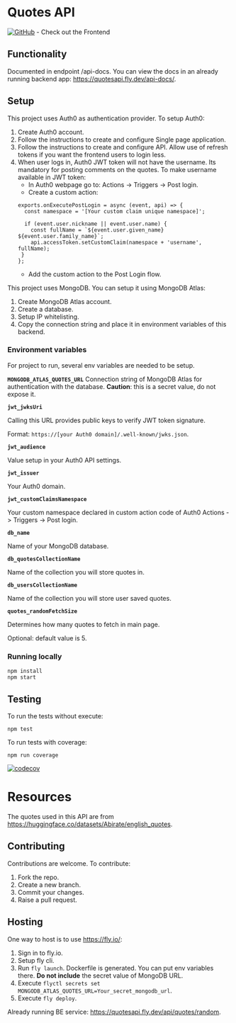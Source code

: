 # Quotes API

[![GitHub](https://img.shields.io/badge/GitHub-EvalVis/QuotesFE-black?style=flat&logo=github)](https://github.com/EvalVis/QuotesFE) - Check out the Frontend

## Functionality
Documented in endpoint /api-docs. You can view the docs in an already running backend app: https://quotesapi.fly.dev/api-docs/.

## Setup
This project uses Auth0 as authentication provider. To setup Auth0:
1. Create Auth0 account.
2. Follow the instructions to create and configure Single page application.
3. Follow the instructions to create and configure API. Allow use of refresh tokens if you want the frontend users to login less.
4. When user logs in, Auth0 JWT token will not have the username. Its mandatory for posting comments on the quotes. To make username available in JWT token:
   - In Auth0 webpage go to: Actions -> Triggers -> Post login.
   - Create a custom action:
   ```
   exports.onExecutePostLogin = async (event, api) => {
     const namespace = '[Your custom claim unique namespace]';

     if (event.user.nickname || event.user.name) {
       const fullName = `${event.user.given_name} ${event.user.family_name}`;
       api.accessToken.setCustomClaim(namespace + 'username', fullName);
    }
   };
   ```
   - Add the custom action to the Post Login flow.

This project uses MongoDB. You can setup it using MongoDB Atlas:
1. Create MongoDB Atlas account.
2. Create a database.
3. Setup IP whitelisting.
3. Copy the connection string and place it in environment variables of this backend.

### Environment variables
For project to run, several env variables are needed to be setup.

**`MONGODB_ATLAS_QUOTES_URL`**
Connection string of MongoDB Atlas for authentication with the database. **Caution**: this is a secret value, do not expose it.

**`jwt_jwksUri`**

Calling this URL provides public keys to verify JWT token signature.

Format: `https://[your Auth0 domain]/.well-known/jwks.json`.

**`jwt_audience`**

Value setup in your Auth0 API settings.

**`jwt_issuer`**

Your Auth0 domain.

**`jwt_customClaimsNamespace`**

Your custom namespace declared in custom action code of Auth0 Actions -> Triggers -> Post login.

**`db_name`**

Name of your MongoDB database.

**`db_quotesCollectionName`**

Name of the collection you will store quotes in.

**`db_usersCollectionName`**

Name of the collection you will store user saved quotes.

**`quotes_randomFetchSize`**

Determines how many quotes to fetch in main page.

Optional: default value is 5.

### Running locally
```
npm install
npm start
```

## Testing
To run the tests without execute:
```
npm test
```
To run tests with coverage:
```
npm run coverage
```

[![codecov](https://codecov.io/gh/EvalVis/QuotesBE/graph/badge.svg?token=OGRX2HFT69)](https://codecov.io/gh/EvalVis/QuotesBE)

# Resources
The quotes used in this API are from https://huggingface.co/datasets/Abirate/english_quotes.


## Contributing
Contributions are welcome. To contribute:
1. Fork the repo.
2. Create a new branch.
3. Commit your changes.
4. Raise a pull request.

## Hosting
One way to host is to use https://fly.io/:
1. Sign in to fly.io.
2. Setup fly cli.
3. Run `fly launch`. Dockerfile is generated. You can put env variables there. **Do not include** the secret value of MongoDB URL.
4. Execute `flyctl secrets set MONGODB_ATLAS_QUOTES_URL=Your_secret_mongodb_url`.
5. Execute `fly deploy`.

Already running BE service: https://quotesapi.fly.dev/api/quotes/random.